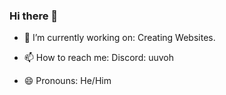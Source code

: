 ### Hi there 👋

- 🔭 I’m currently working on:
  Creating Websites.

- 📫 How to reach me:
  Discord: uuvoh
  
- 😄 Pronouns:
  He/Him

